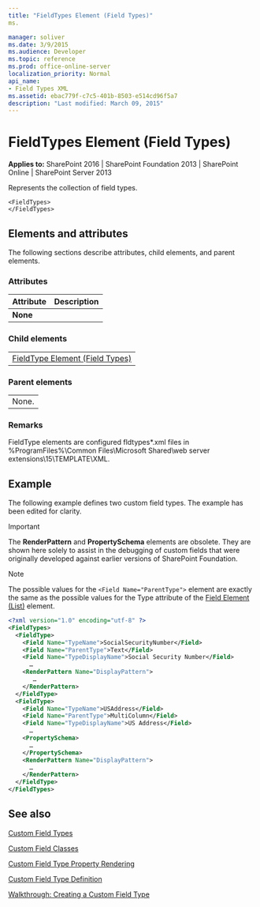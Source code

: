 ```yaml
---
title: "FieldTypes Element (Field Types)"
ms.

manager: soliver
ms.date: 3/9/2015
ms.audience: Developer
ms.topic: reference
ms.prod: office-online-server
localization_priority: Normal
api_name:
- Field Types XML
ms.assetid: ebac779f-c7c5-401b-8503-e514cd96f5a7
description: "Last modified: March 09, 2015"
---
```


# FieldTypes Element (Field Types)

 
  
 **Applies to:** SharePoint 2016 | SharePoint Foundation 2013 | SharePoint Online | SharePoint Server 2013
  
Represents the collection of field types.
  
```
<FieldTypes>
</FieldTypes>
```

## Elements and attributes

The following sections describe attributes, child elements, and parent elements.

### Attributes

|**Attribute**|**Description**|
|:-----|:-----|
|**None** <br/> ||
   
### Child elements

||
|:-----|
|[FieldType Element (Field Types)](fieldtype-element-field-types.md)|
   
### Parent elements

||
|:-----|
|None. |
   
### Remarks

FieldType elements are configured fldtypes\*.xml files in %ProgramFiles%\Common Files\Microsoft Shared\web server extensions\15\TEMPLATE\XML.
  
## Example

The following example defines two custom field types. The example has been edited for clarity. 
  
> [!IMPORTANT]
> The **RenderPattern** and **PropertySchema** elements are obsolete. They are shown here solely to assist in the debugging of custom fields that were originally developed against earlier versions of SharePoint Foundation. 
  
> [!NOTE]
> The possible values for the  `<Field Name="ParentType">` element are exactly the same as the possible values for the Type attribute of the [Field Element (List)](../../collaborative-application-markup-language-caml-schemas/list-schema/field-element-list.md) element. 
  
```XML
<?xml version="1.0" encoding="utf-8" ?>
<FieldTypes>
  <FieldType>
    <Field Name="TypeName">SocialSecurityNumber</Field>
    <Field Name="ParentType">Text</Field>
    <Field Name="TypeDisplayName">Social Security Number</Field>
      …
    <RenderPattern Name="DisplayPattern">
       …
    </RenderPattern>
  </FieldType>
  <FieldType>
    <Field Name="TypeName">USAddress</Field>
    <Field Name="ParentType">MultiColumn</Field>
    <Field Name="TypeDisplayName">US Address</Field>
      …
    <PropertySchema>
      …
    </PropertySchema>
    <RenderPattern Name="DisplayPattern">
      …
    </RenderPattern>
  </FieldType>
</FieldTypes>
```

## See also



[Custom Field Types](http://msdn.microsoft.com/library/1345b345-226d-443a-918f-af123a3c7b13%28Office.15%29.aspx)
  
[Custom Field Classes](http://msdn.microsoft.com/library/436a9d9b-7a6f-4e8f-86e8-f42ded85c069%28Office.15%29.aspx)
  
[Custom Field Type Property Rendering](http://msdn.microsoft.com/library/a959ad5b-6f3a-462c-80b9-e2d00bb0d62a%28Office.15%29.aspx)
  
[Custom Field Type Definition](http://msdn.microsoft.com/library/b3315997-671f-4c29-9518-48cc4592f205%28Office.15%29.aspx)
  
[Walkthrough: Creating a Custom Field Type](http://msdn.microsoft.com/library/089a1b8a-cafc-4050-b445-16650602fe4f%28Office.15%29.aspx)

